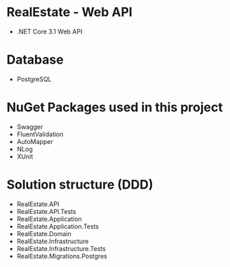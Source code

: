 # RealEstate - Web API
- .NET Core 3.1 Web API

# Database
- PostgreSQL

# NuGet Packages used in this project
- Swagger
- FluentValidation
- AutoMapper
- NLog
- XUnit

# Solution structure (DDD)
- RealEstate.API
- RealEstate.API.Tests
- RealEstate.Application
- RealEstate.Application.Tests
- RealEstate.Domain
- RealEstate.Infrastructure
- RealEstate.Infrastructure.Tests
- RealEstate.Migrations.Postgres
